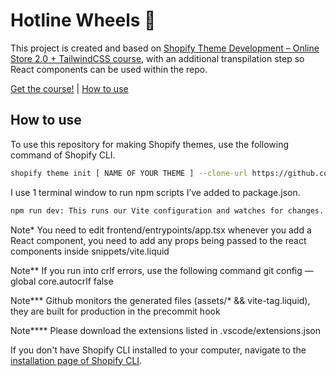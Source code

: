 # Hotline Wheels :wave:

This project is created and based on [Shopify Theme Development – Online Store 2.0 + TailwindCSS course](https://weeklyhow.com/courses/), with an additional transpilation step so React components can be used within the repo.

[Get the course!](https://weeklyhow.com/) | [How to use](#how-to-use)

## How to use

To use this repository for making Shopify themes, use the following command of Shopify CLI.
```sh
shopify theme init [ NAME OF YOUR THEME ] --clone-url https://github.com/aaacafe/Hotline-Wheels
```

I use 1 terminal window to run npm scripts I’ve added to package.json.
```sh
npm run dev: This runs our Vite configuration and watches for changes. vite is responsible for transpiling the ts into js (assets folder) && This spins up your dev server for your Shopify theme. Be sure to replace the —store flag with your Shopify store.
```

Note* You need to edit frontend/entrypoints/app.tsx whenever you add a React component, you need to add any props being passed to the react components inside snippets/vite.liquid 

Note** If you run into crlf errors, use the following command git config —global core.autocrlf false

Note*** Github monitors the generated files (assets/* && vite-tag.liquid), they are built for production in the precommit hook

Note**** Please download the extensions listed in .vscode/extensions.json

If you don't have Shopify CLI installed to your computer, navigate to the [installation page of Shopify CLI](https://shopify.dev/themes/tools/cli/installation).
